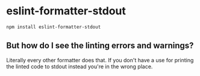 # eslint-formatter-stdout

```bash
npm install eslint-formatter-stdout
```

## But how do I see the linting errors and warnings?

Literally every other formatter does that. If you don't have a use for printing the linted code to stdout instead you're in the wrong place.
